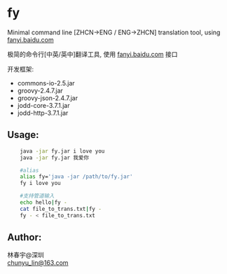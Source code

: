 # fy
Minimal command line [ZHCN->ENG / ENG->ZHCN] translation tool, using [fanyi.baidu.com](http://fanyi.baidu.com)  

极简的命令行[中英/英中]翻译工具, 使用 [fanyi.baidu.com](http://fanyi.baidu.com) 接口  

开发框架: 
+ commons-io-2.5.jar
+ groovy-2.4.7.jar
+ groovy-json-2.4.7.jar
+ jodd-core-3.7.1.jar
+ jodd-http-3.7.1.jar

## Usage: 
```bash
	java -jar fy.jar i love you
	java -jar fy.jar 我爱你

	#alias
	alias fy='java -jar /path/to/fy.jar'
	fy i love you

	#支持管道输入	
	echo hello|fy -
	cat file_to_trans.txt|fy -
	fy - < file_to_trans.txt
```

## Author:   

林春宇@深圳  
chunyu_lin@163.com

